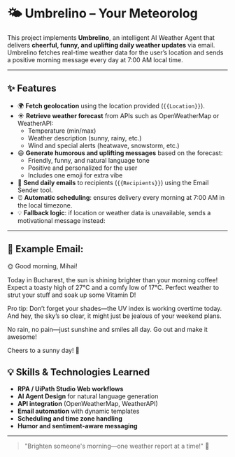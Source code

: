 # 🌤️ Umbrelino – Your Meteorolog

This project implements **Umbrelino**, an intelligent AI Weather Agent that delivers **cheerful, funny, and uplifting daily weather updates** via email.  
Umbrelino fetches real-time weather data for the user’s location and sends a positive morning message every day at 7:00 AM local time.

---

## ✨ Features

- 🌍 **Fetch geolocation** using the location provided (`{{Location}}`).  
- ☀️ **Retrieve weather forecast** from APIs such as OpenWeatherMap or WeatherAPI:  
  - Temperature (min/max)  
  - Weather description (sunny, rainy, etc.)  
  - Wind and special alerts (heatwave, snowstorm, etc.)  
- 😄 **Generate humorous and uplifting messages** based on the forecast:  
  - Friendly, funny, and natural language tone  
  - Positive and personalized for the user  
  - Includes one emoji for extra vibe  
- 📧 **Send daily emails** to recipients (`{{Recipients}}`) using the Email Sender tool.  
- ⏰ **Automatic scheduling**: ensures delivery every morning at 7:00 AM in the local timezone.  
- 💡 **Fallback logic**: if location or weather data is unavailable, sends a motivational message instead:  
---

## 📖 Example Email:
🌞 Good morning, Mihai!

Today in Bucharest, the sun is shining brighter than your morning coffee! Expect a toasty high of 27°C and a comfy low of 17°C. Perfect weather to strut your stuff and soak up some Vitamin D!

Pro tip: Don’t forget your shades—the UV index is working overtime today. And hey, the sky’s so clear, it might just be jealous of your weekend plans.

No rain, no pain—just sunshine and smiles all day. Go out and make it awesome!

Cheers to a sunny day! 🌟

## 💡 Skills & Technologies Learned

- **RPA / UiPath Studio Web workflows**  
- **AI Agent Design** for natural language generation  
- **API integration** (OpenWeatherMap, WeatherAPI)  
- **Email automation** with dynamic templates  
- **Scheduling and time zone handling**  
- **Humor and sentiment-aware messaging**

- ---

> "Brighten someone's morning—one weather report at a time!" 🌟
